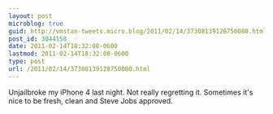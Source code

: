 ```yaml
---
layout: post
microblog: true
guid: http://vmstan-tweets.micro.blog/2011/02/14/37308139128750080.html
post_id: 3044158
date: 2011-02-14T18:32:08-0600
lastmod: 2011-02-14T18:32:08-0600
type: post
url: /2011/02/14/37308139128750080.html
---
```

Unjailbroke my iPhone 4 last night. Not really regretting it. Sometimes it's nice to be fresh, clean and Steve Jobs approved.
